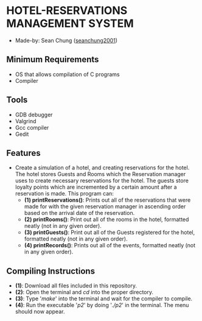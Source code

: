 # **HOTEL-RESERVATIONS MANAGEMENT SYSTEM**
- Made-by: Sean Chung ([seanchung2001](http://www.github.com/seanchung2001))

## Minimum Requirements ##
- OS that allows compilation of C programs
- Compiler

## Tools ##
- GDB debugger
- Valgrind
- Gcc compiler
- Gedit

## Features ##
- Create a simulation of a hotel, and creating reservations for the hotel. The hotel stores Guests and Rooms which the Reservation manager uses to create necessary reservations for the hotel. The guests store loyalty points which are incremented by a certain amount after a reservation is made. This program can:
  - **(1) printReservations()**: Prints out all of the reservations that were made for with the given reservation manager in ascending order based on the arrival date of the                                    reservation.
  - **(2) printRooms()**: Print out all of the rooms in the hotel, formatted neatly (not in any given order).
  - **(3) printGuests()**: Print out all of the Guests registered for the hotel, formatted neatly (not in any given order). 
  - **(4) printRecords()**: Prints out all of the events, formatted neatly (not in any given order).

## Compiling Instructions ##
- **(1)**: Download all files included in this repository.
- **(2)**: Open the terminal and _cd_ into the proper directory.
- **(3)**: Type '_make_' into the terminal and wait for the compiler to compile.
- **(4)**:  Run the executable '_p2_' by doing '_./p2_' in the terminal. The menu should now appear.
